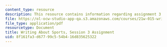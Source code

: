 ```yaml
---
content_type: resource
description: This resource contains information regarding assignment 3.
file: https://ol-ocw-studio-app-qa.s3.amazonaws.com/courses/21w-015-writing-and-rhetoric-writing-about-sports-fall-2013/8f161fa3d67799c554b416d835625322_MIT21W_015F13_Assignment3.pdf
file_type: application/pdf
resourcetype: Document
title: Writing About Sports, Session 3 Assignment
uid: 8f161fa3-d677-99c5-54b4-16d835625322
---
```

